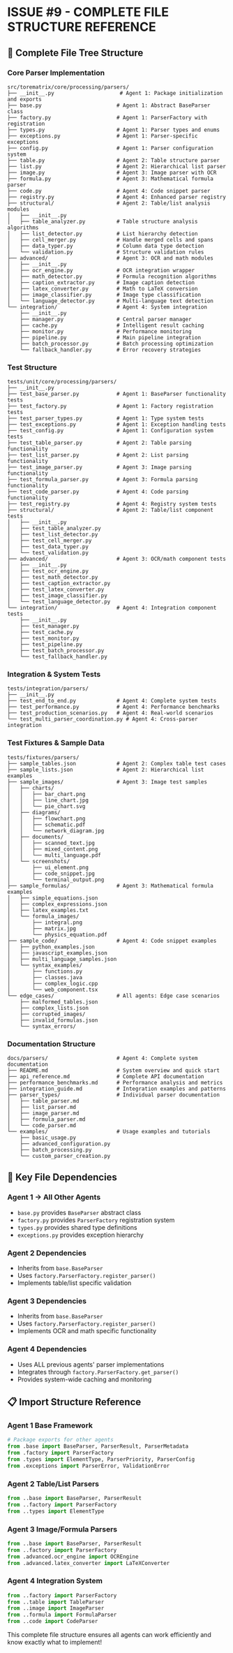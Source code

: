 # ISSUE #9 - COMPLETE FILE STRUCTURE REFERENCE

## 📁 Complete File Tree Structure

### Core Parser Implementation
```
src/torematrix/core/processing/parsers/
├── __init__.py                     # Agent 1: Package initialization and exports
├── base.py                        # Agent 1: Abstract BaseParser class
├── factory.py                     # Agent 1: ParserFactory with registration
├── types.py                       # Agent 1: Parser types and enums
├── exceptions.py                  # Agent 1: Parser-specific exceptions
├── config.py                      # Agent 1: Parser configuration system
├── table.py                       # Agent 2: Table structure parser
├── list.py                        # Agent 2: Hierarchical list parser
├── image.py                       # Agent 3: Image parser with OCR
├── formula.py                     # Agent 3: Mathematical formula parser
├── code.py                        # Agent 4: Code snippet parser
├── registry.py                    # Agent 4: Enhanced parser registry
├── structural/                    # Agent 2: Table/list analysis modules
│   ├── __init__.py
│   ├── table_analyzer.py          # Table structure analysis algorithms
│   ├── list_detector.py           # List hierarchy detection
│   ├── cell_merger.py             # Handle merged cells and spans
│   ├── data_typer.py              # Column data type detection
│   └── validation.py              # Structure validation rules
├── advanced/                      # Agent 3: OCR and math modules
│   ├── __init__.py
│   ├── ocr_engine.py              # OCR integration wrapper
│   ├── math_detector.py           # Formula recognition algorithms
│   ├── caption_extractor.py       # Image caption detection
│   ├── latex_converter.py         # Math to LaTeX conversion
│   ├── image_classifier.py        # Image type classification
│   └── language_detector.py       # Multi-language text detection
└── integration/                   # Agent 4: System integration
    ├── __init__.py
    ├── manager.py                 # Central parser manager
    ├── cache.py                   # Intelligent result caching
    ├── monitor.py                 # Performance monitoring
    ├── pipeline.py                # Main pipeline integration
    ├── batch_processor.py         # Batch processing optimization
    └── fallback_handler.py        # Error recovery strategies
```

### Test Structure
```
tests/unit/core/processing/parsers/
├── __init__.py
├── test_base_parser.py            # Agent 1: BaseParser functionality tests
├── test_factory.py                # Agent 1: Factory registration tests
├── test_parser_types.py           # Agent 1: Type system tests
├── test_exceptions.py             # Agent 1: Exception handling tests
├── test_config.py                 # Agent 1: Configuration system tests
├── test_table_parser.py           # Agent 2: Table parsing functionality
├── test_list_parser.py            # Agent 2: List parsing functionality
├── test_image_parser.py           # Agent 3: Image parsing functionality
├── test_formula_parser.py         # Agent 3: Formula parsing functionality
├── test_code_parser.py            # Agent 4: Code parsing functionality
├── test_registry.py               # Agent 4: Registry system tests
├── structural/                    # Agent 2: Table/list component tests
│   ├── __init__.py
│   ├── test_table_analyzer.py
│   ├── test_list_detector.py
│   ├── test_cell_merger.py
│   ├── test_data_typer.py
│   └── test_validation.py
├── advanced/                      # Agent 3: OCR/math component tests
│   ├── __init__.py
│   ├── test_ocr_engine.py
│   ├── test_math_detector.py
│   ├── test_caption_extractor.py
│   ├── test_latex_converter.py
│   ├── test_image_classifier.py
│   └── test_language_detector.py
└── integration/                   # Agent 4: Integration component tests
    ├── __init__.py
    ├── test_manager.py
    ├── test_cache.py
    ├── test_monitor.py
    ├── test_pipeline.py
    ├── test_batch_processor.py
    └── test_fallback_handler.py
```

### Integration & System Tests
```
tests/integration/parsers/
├── __init__.py
├── test_end_to_end.py             # Agent 4: Complete system tests
├── test_performance.py            # Agent 4: Performance benchmarks
├── test_production_scenarios.py   # Agent 4: Real-world scenarios
└── test_multi_parser_coordination.py # Agent 4: Cross-parser integration
```

### Test Fixtures & Sample Data
```
tests/fixtures/parsers/
├── sample_tables.json             # Agent 2: Complex table test cases
├── sample_lists.json              # Agent 2: Hierarchical list examples
├── sample_images/                 # Agent 3: Image test samples
│   ├── charts/
│   │   ├── bar_chart.png
│   │   ├── line_chart.jpg
│   │   └── pie_chart.svg
│   ├── diagrams/
│   │   ├── flowchart.png
│   │   ├── schematic.pdf
│   │   └── network_diagram.jpg
│   ├── documents/
│   │   ├── scanned_text.jpg
│   │   ├── mixed_content.png
│   │   └── multi_language.pdf
│   └── screenshots/
│       ├── ui_element.png
│       ├── code_snippet.jpg
│       └── terminal_output.png
├── sample_formulas/               # Agent 3: Mathematical formula examples
│   ├── simple_equations.json
│   ├── complex_expressions.json
│   ├── latex_examples.txt
│   └── formula_images/
│       ├── integral.png
│       ├── matrix.jpg
│       └── physics_equation.pdf
├── sample_code/                   # Agent 4: Code snippet examples
│   ├── python_examples.json
│   ├── javascript_examples.json
│   ├── multi_language_samples.json
│   └── syntax_examples/
│       ├── functions.py
│       ├── classes.java
│       ├── complex_logic.cpp
│       └── web_component.tsx
└── edge_cases/                    # All agents: Edge case scenarios
    ├── malformed_tables.json
    ├── complex_lists.json
    ├── corrupted_images/
    ├── invalid_formulas.json
    └── syntax_errors/
```

### Documentation Structure
```
docs/parsers/                      # Agent 4: Complete system documentation
├── README.md                      # System overview and quick start
├── api_reference.md               # Complete API documentation
├── performance_benchmarks.md      # Performance analysis and metrics
├── integration_guide.md           # Integration examples and patterns
├── parser_types/                  # Individual parser documentation
│   ├── table_parser.md
│   ├── list_parser.md
│   ├── image_parser.md
│   ├── formula_parser.md
│   └── code_parser.md
└── examples/                      # Usage examples and tutorials
    ├── basic_usage.py
    ├── advanced_configuration.py
    ├── batch_processing.py
    └── custom_parser_creation.py
```

## 🔗 Key File Dependencies

### Agent 1 → All Other Agents
- `base.py` provides `BaseParser` abstract class
- `factory.py` provides `ParserFactory` registration system
- `types.py` provides shared type definitions
- `exceptions.py` provides exception hierarchy

### Agent 2 Dependencies
- Inherits from `base.BaseParser`
- Uses `factory.ParserFactory.register_parser()`
- Implements table/list specific validation

### Agent 3 Dependencies  
- Inherits from `base.BaseParser`
- Uses `factory.ParserFactory.register_parser()`
- Implements OCR and math specific functionality

### Agent 4 Dependencies
- Uses ALL previous agents' parser implementations
- Integrates through `factory.ParserFactory.get_parser()`
- Provides system-wide caching and monitoring

## 📋 Import Structure Reference

### Agent 1 Base Framework
```python
# Package exports for other agents
from .base import BaseParser, ParserResult, ParserMetadata
from .factory import ParserFactory
from .types import ElementType, ParserPriority, ParserConfig
from .exceptions import ParserError, ValidationError
```

### Agent 2 Table/List Parsers
```python
from ..base import BaseParser, ParserResult
from ..factory import ParserFactory
from ..types import ElementType
```

### Agent 3 Image/Formula Parsers
```python  
from ..base import BaseParser, ParserResult
from ..factory import ParserFactory
from .advanced.ocr_engine import OCREngine
from .advanced.latex_converter import LaTeXConverter
```

### Agent 4 Integration System
```python
from ..factory import ParserFactory
from ..table import TableParser
from ..image import ImageParser  
from ..formula import FormulaParser
from ..code import CodeParser
```

This complete file structure ensures all agents can work efficiently and know exactly what to implement!